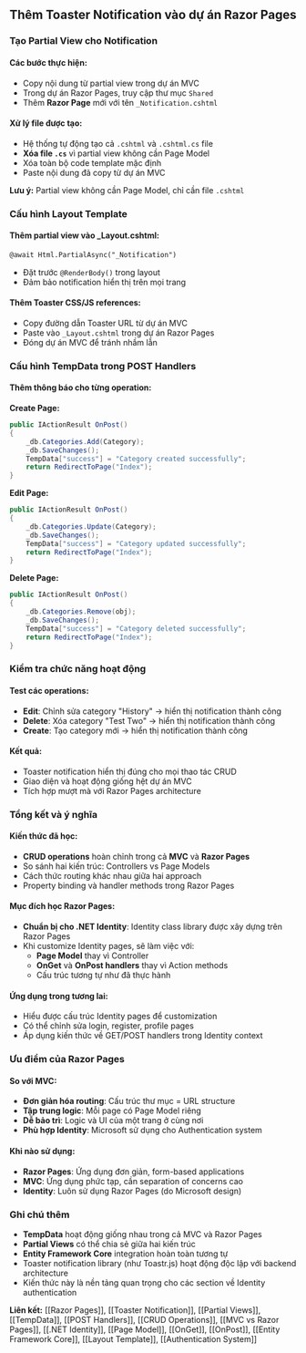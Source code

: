 ## Thêm Toaster Notification vào dự án Razor Pages

### Tạo Partial View cho Notification

#### Các bước thực hiện:

- Copy nội dung từ partial view trong dự án MVC
- Trong dự án Razor Pages, truy cập thư mục `Shared`
- Thêm **Razor Page** mới với tên `_Notification.cshtml`


#### Xử lý file được tạo:

- Hệ thống tự động tạo cả `.cshtml` và `.cshtml.cs` file
- **Xóa file `.cs`** vì partial view không cần Page Model
- Xóa toàn bộ code template mặc định
- Paste nội dung đã copy từ dự án MVC

**Lưu ý:** Partial view không cần Page Model, chỉ cần file `.cshtml`

### Cấu hình Layout Template

#### Thêm partial view vào _Layout.cshtml:

```html
@await Html.PartialAsync("_Notification")
```

- Đặt trước `@RenderBody()` trong layout
- Đảm bảo notification hiển thị trên mọi trang


#### Thêm Toaster CSS/JS references:

- Copy đường dẫn Toaster URL từ dự án MVC
- Paste vào `_Layout.cshtml` trong dự án Razor Pages
- Đóng dự án MVC để tránh nhầm lẫn


### Cấu hình TempData trong POST Handlers

#### Thêm thông báo cho từng operation:

**Create Page:**

```csharp
public IActionResult OnPost()
{
    _db.Categories.Add(Category);
    _db.SaveChanges();
    TempData["success"] = "Category created successfully";
    return RedirectToPage("Index");
}
```

**Edit Page:**

```csharp
public IActionResult OnPost()
{
    _db.Categories.Update(Category);
    _db.SaveChanges();
    TempData["success"] = "Category updated successfully";
    return RedirectToPage("Index");
}
```

**Delete Page:**

```csharp
public IActionResult OnPost()
{
    _db.Categories.Remove(obj);
    _db.SaveChanges();
    TempData["success"] = "Category deleted successfully";
    return RedirectToPage("Index");
}
```


### Kiểm tra chức năng hoạt động

#### Test các operations:

- **Edit**: Chỉnh sửa category "History" → hiển thị notification thành công
- **Delete**: Xóa category "Test Two" → hiển thị notification thành công
- **Create**: Tạo category mới → hiển thị notification thành công


#### Kết quả:

- Toaster notification hiển thị đúng cho mọi thao tác CRUD
- Giao diện và hoạt động giống hệt dự án MVC
- Tích hợp mượt mà với Razor Pages architecture


### Tổng kết và ý nghĩa

#### Kiến thức đã học:

- **CRUD operations** hoàn chỉnh trong cả **MVC** và **Razor Pages**
- So sánh hai kiến trúc: Controllers vs Page Models
- Cách thức routing khác nhau giữa hai approach
- Property binding và handler methods trong Razor Pages


#### Mục đích học Razor Pages:

- **Chuẩn bị cho .NET Identity**: Identity class library được xây dựng trên Razor Pages
- Khi customize Identity pages, sẽ làm việc với:
    - **Page Model** thay vì Controller
    - **OnGet** và **OnPost handlers** thay vì Action methods
    - Cấu trúc tương tự như đã thực hành


#### Ứng dụng trong tương lai:

- Hiểu được cấu trúc Identity pages để customization
- Có thể chỉnh sửa login, register, profile pages
- Áp dụng kiến thức về GET/POST handlers trong Identity context


### Ưu điểm của Razor Pages

#### So với MVC:

- **Đơn giản hóa routing**: Cấu trúc thư mục = URL structure
- **Tập trung logic**: Mỗi page có Page Model riêng
- **Dễ bảo trì**: Logic và UI của một trang ở cùng nơi
- **Phù hợp Identity**: Microsoft sử dụng cho Authentication system


#### Khi nào sử dụng:

- **Razor Pages**: Ứng dụng đơn giản, form-based applications
- **MVC**: Ứng dụng phức tạp, cần separation of concerns cao
- **Identity**: Luôn sử dụng Razor Pages (do Microsoft design)


### Ghi chú thêm

- **TempData** hoạt động giống nhau trong cả MVC và Razor Pages
- **Partial Views** có thể chia sẻ giữa hai kiến trúc
- **Entity Framework Core** integration hoàn toàn tương tự
- Toaster notification library (như Toastr.js) hoạt động độc lập với backend architecture
- Kiến thức này là nền tảng quan trọng cho các section về Identity authentication

**Liên kết:** [[Razor Pages]], [[Toaster Notification]], [[Partial Views]], [[TempData]], [[POST Handlers]], [[CRUD Operations]], [[MVC vs Razor Pages]], [[.NET Identity]], [[Page Model]], [[OnGet]], [[OnPost]], [[Entity Framework Core]], [[Layout Template]], [[Authentication System]]


